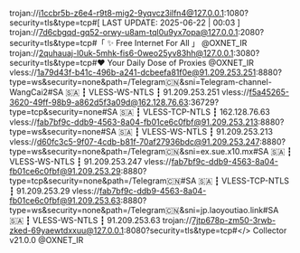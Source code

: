 trojan://i1ccbr5b-z6e4-r9t8-mig2-9yqvcz3ilfn4@127.0.0.1:1080?security=tls&type=tcp#[ LAST UPDATE: 2025-06-22 | 00:03 ]
trojan://7d6cbgqd-gq52-orwy-u8am-tql0u9yx7opa@127.0.0.1:2080?security=tls&type=tcp#「 ✨ Free Internet For All 」 @OXNET_IR
trojan://2quhauaj-l0uk-5mhk-fis6-0weo25yv83hh@127.0.0.1:3080?security=tls&type=tcp#❤️ Your Daily Dose of Proxies @OXNET_IR
vless://1a79d43f-b41c-496b-a241-dcbeefa81f0e@91.209.253.251:8880?type=ws&security=none&path=/Telegram🇨🇳&sni=Telegram-channel-WangCai2#SA 🇸🇦 ┇ VLESS-WS-NTLS ┇ 91.209.253.251
vless://f5a45265-3620-49ff-98b9-a862d5f3a09d@162.128.76.63:36729?type=tcp&security=none#SA 🇸🇦 ┇ VLESS-TCP-NTLS ┇ 162.128.76.63
vless://fab7bf9c-ddb9-4563-8a04-fb01ce6c0fbf@91.209.253.213:8880?type=ws&security=none#SA 🇸🇦 ┇ VLESS-WS-NTLS ┇ 91.209.253.213
vless://d60fc3c5-9f07-4cdb-b81f-70af27936bdc@91.209.253.247:8880?type=ws&security=none&path=/Telegram🇨🇳&sni=ex.sue.x10.mx#SA 🇸🇦 ┇ VLESS-WS-NTLS ┇ 91.209.253.247
vless://fab7bf9c-ddb9-4563-8a04-fb01ce6c0fbf@91.209.253.29:8880?type=tcp&security=none&path=/Telegram🇨🇳#SA 🇸🇦 ┇ VLESS-TCP-NTLS ┇ 91.209.253.29
vless://fab7bf9c-ddb9-4563-8a04-fb01ce6c0fbf@91.209.253.63:8880?type=ws&security=none&path=/Telegram🇨🇳&sni=jp.laoyoutiao.link#SA 🇸🇦 ┇ VLESS-WS-NTLS ┇ 91.209.253.63
trojan://7jtp678p-zm50-3rwb-zked-69yaewtdxxuu@127.0.0.1:8080?security=tls&type=tcp#</> Collector v21.0.0 @OXNET_IR